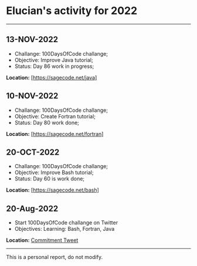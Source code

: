 # Elucian's activity for 2022
---

## 13-NOV-2022

* Challange: 100DaysOfCode challange;
* Objective: Improve Java tutorial;
* Status: Day 86 work in progress;

**Location:** [https://sagecode.net/java]

## 10-NOV-2022

* Challange: 100DaysOfCode challange;
* Objective: Create Fortran tutorial;
* Status: Day 80 work done;


**Location:** [https://sagecode.net/fortran]

## 20-OCT-2022

* Challange: 100DaysOfCode challange;
* Objective: Improve Bash tutorial;
* Status: Day 60 is work done;

**Location:** [https://sagecode.net/bash]

## 20-Aug-2022 

* Start 100DaysOfCode challange on Twitter
* Objectives: Learning: Bash, Fortran, Java

**Location:** [Commitment Tweet](https://twitter.com/elucian_moise/status/1560920394982383616?s=20&t=yAUXIrccfAMH19tx5Z0axA)

---
This is a personal report, do not modify.
